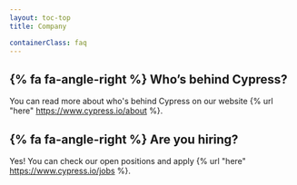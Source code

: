 ```yaml
---
layout: toc-top
title: Company

containerClass: faq
---
```


## {% fa fa-angle-right %} Who’s behind Cypress?

You can read more about who's behind Cypress on our website {% url "here" https://www.cypress.io/about %}.

## {% fa fa-angle-right %} Are you hiring?

Yes! You can check our open positions and apply {% url "here" https://www.cypress.io/jobs %}.
